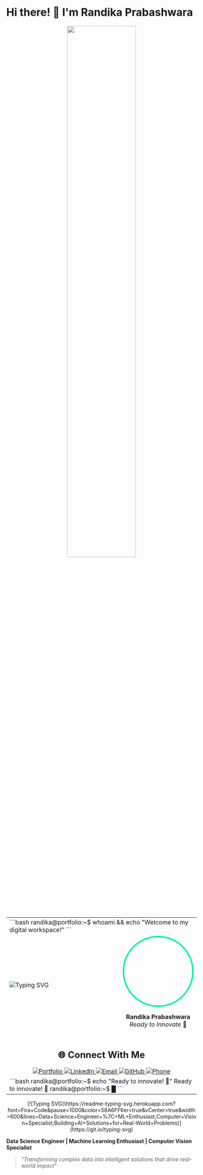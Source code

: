 # Hi there! 👋 I'm Randika Prabashwara

<div align="center">
<img src="https://github.com/SP-XD/SP-XD/blob/main/images/dev-working_rounded.gif?raw=true" width="60%">

<table>
<tr><td colspan="2">
```bash
randika@portfolio:~$ whoami && echo "Welcome to my digital workspace!"
```
</td></tr>
<tr>
<td align="left" width="60%">

![Typing SVG](https://readme-typing-svg.herokuapp.com?font=Ubuntu+Mono&size=18&duration=3000&pause=2000&color=00F5A0&vCenter=true&multiline=true&width=450&height=150&lines=📊+Data+Science+Engineer%0A🔥+ML+Enthusiast%0A⚗️+Research+Innovator%0A👁️+Computer+Vision+Specialist%0A🚀+Building+AI+Solutions;⚡+CSM-SR%0A🎯+IntellijSense%0A🛠️+Code+Crafters&repeat=true)


<!-- First Animation Set: Professional Roles -->
<!--
![Typing SVG](https://readme-typing-svg.herokuapp.com?font=Ubuntu+Mono&size=18&duration=2000&pause=1000&color=00F5A0&vCenter=true&multiline=true&width=450&height=160&lines=📊+Data+Science+Engineer;🔥+ML+Enthusiast;⚗️+Research+Innovator;👁️+Computer+Vision+Specialist;🚀+Building+AI+Solutions+for+Real-World+Problems)

![Typing SVG](https://readme-typing-svg.herokuapp.com?font=Ubuntu+Mono&size=18&duration=2000&pause=1000&color=58A6FF&vCenter=true&multiline=false&width=450&height=30&lines=⚡+CSM-SR;🎯+IntellijSense;🛠️+Code+Crafters&repeat=false&delayStart=8000)
-->

</td>
<td align="center" width="40%">
<img width="180" src="https://avatars.githubusercontent.com/u/randikapra?v=4" style="border-radius: 50%; border: 4px solid #00F5A0;">

**Randika Prabashwara**  
*Ready to Innovate* 🚀
</td>
</tr>
<tr><td colspan="2">

<div align="center">
    <h2>🌐 Connect With Me</h2>
    <a href="https://randikapra.github.io">
        <img src="https://img.shields.io/badge/🌐_Portfolio-Visit_Website-FF5722?style=for-the-badge" alt="Portfolio">
    </a>
    <a href="https://www.linkedin.com/in/randika-prabashwara-739bba237/">
        <img src="https://img.shields.io/badge/💼_LinkedIn-Connect-0077B5?style=for-the-badge" alt="LinkedIn">
    </a>
    <a href="mailto:randikap.20@cse.mrt.ac.lk">
        <img src="https://img.shields.io/badge/📧_Email-Contact-D14836?style=for-the-badge" alt="Email">
    </a>
    <a href="https://github.com/randikapra">
        <img src="https://img.shields.io/badge/💻_GitHub-Follow-181717?style=for-the-badge" alt="GitHub">
    </a>
    <a href="tel:+94775747823">
        <img src="https://img.shields.io/badge/📱_Phone-Call-25D366?style=for-the-badge" alt="Phone">
    </a>
</div>

</td></tr>
<tr><td colspan="2">
```bash
randika@portfolio:~$ echo "Ready to innovate! 🚀"
Ready to innovate! 🚀
randika@portfolio:~$ █
```
</td></tr>
</table>
</div>

<div align="center">
[![Typing SVG](https://readme-typing-svg.herokuapp.com?font=Fira+Code&pause=1000&color=58A6FF&center=true&vCenter=true&width=600&lines=Data+Science+Engineer+%7C+ML+Enthusiast;Computer+Vision+Specialist;Building+AI+Solutions+for+Real-World+Problems)](https://git.io/typing-svg)
</div>

**Data Science Engineer | Machine Learning Enthusiast | Computer Vision Specialist**
> *"Transforming complex data into intelligent solutions that drive real-world impact"*
